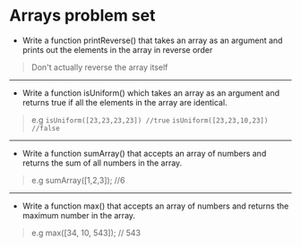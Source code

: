 # Arrays problem set

* Write a function printReverse() that takes an array as an argument and prints out the elements in the array in reverse order
> Don't actually reverse the array itself
***
* Write a function isUniform() which takes an array as an argument and returns true if all the elements in the array are identical.
> e.g `isUniform([23,23,23,23]) //true` `isUniform([23,23,10,23]) //false`
***
* Write a function sumArray() that accepts an array of numbers and returns the sum of all numbers in the array.
> e.g sumArray([1,2,3]); //6
***
* Write a function max() that accepts an array of numbers and returns the maximum number in the array.
> e.g max([34, 10, 543]); // 543


